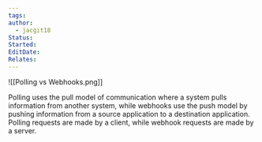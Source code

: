 ```yaml
---
tags: 
author:
  - jacgit18
Status: 
Started: 
EditDate: 
Relates:
---
```

![[Polling vs Webhooks.png]]

Polling uses the pull model of communication where a system pulls information from another system, while webhooks use the push model by pushing information from a source application to a destination application. Polling requests are made by a client, while webhook requests are made by a server.